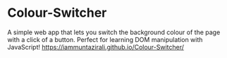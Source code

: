 # Colour-Switcher
A simple web app that lets you switch the background colour of the page with a click of a button. Perfect for learning DOM manipulation with JavaScript!
https://iammuntazirali.github.io/Colour-Switcher/

